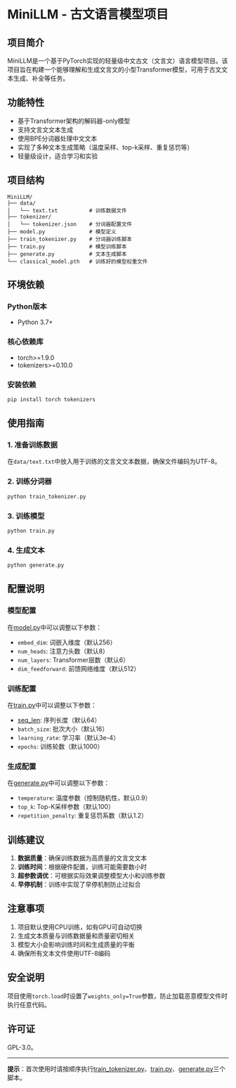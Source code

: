 # MiniLLM - 古文语言模型项目

## 项目简介

MiniLLM是一个基于PyTorch实现的轻量级中文古文（文言文）语言模型项目。该项目旨在构建一个能够理解和生成文言文的小型Transformer模型，可用于古文文本生成、补全等任务。

## 功能特性

- 基于Transformer架构的解码器-only模型
- 支持文言文文本生成
- 使用BPE分词器处理中文文本
- 实现了多种文本生成策略（温度采样、top-k采样、重复惩罚等）
- 轻量级设计，适合学习和实验

## 项目结构

```
MiniLLM/
├── data/
│   └── text.txt          # 训练数据文件
├── tokenizer/
│   └── tokenizer.json    # 分词器配置文件
├── model.py              # 模型定义
├── train_tokenizer.py    # 分词器训练脚本
├── train.py              # 模型训练脚本
├── generate.py           # 文本生成脚本
└── classical_model.pth   # 训练好的模型权重文件
```


## 环境依赖

### Python版本
- Python 3.7+

### 核心依赖库
- torch>=1.9.0
- tokenizers>=0.10.0

### 安装依赖
```bash
pip install torch tokenizers
```


## 使用指南

### 1. 准备训练数据
在`data/text.txt`中放入用于训练的文言文文本数据，确保文件编码为UTF-8。

### 2. 训练分词器
```bash
python train_tokenizer.py
```


### 3. 训练模型
```bash
python train.py
```


### 4. 生成文本
```bash
python generate.py
```


## 配置说明

### 模型配置
在[model.py](file://C:\Users\11831\PycharmProjects\MiniLLM\model.py)中可以调整以下参数：
- `embed_dim`: 词嵌入维度（默认256）
- `num_heads`: 注意力头数（默认8）
- `num_layers`: Transformer层数（默认6）
- `dim_feedforward`: 前馈网络维度（默认512）

### 训练配置
在[train.py](file://C:\Users\11831\PycharmProjects\MiniLLM\train.py)中可以调整以下参数：
- [seq_len](file://C:\Users\11831\PycharmProjects\MiniLLM\train.py#L0-L0): 序列长度（默认64）
- `batch_size`: 批次大小（默认16）
- `learning_rate`: 学习率（默认3e-4）
- `epochs`: 训练轮数（默认1000）

### 生成配置
在[generate.py](file://C:\Users\11831\PycharmProjects\MiniLLM\generate.py)中可以调整以下参数：
- `temperature`: 温度参数（控制随机性，默认0.9）
- `top_k`: Top-K采样参数（默认100）
- `repetition_penalty`: 重复惩罚系数（默认1.2）

## 训练建议

1. **数据质量**：确保训练数据为高质量的文言文文本
2. **训练时间**：根据硬件配置，训练可能需要数小时
3. **超参数调优**：可根据实际效果调整模型大小和训练参数
4. **早停机制**：训练中实现了早停机制防止过拟合

## 注意事项

1. 项目默认使用CPU训练，如有GPU可自动切换
2. 生成文本质量与训练数据量和质量密切相关
3. 模型大小会影响训练时间和生成质量的平衡
4. 确保所有文本文件使用UTF-8编码

## 安全说明

项目使用`torch.load`时设置了`weights_only=True`参数，防止加载恶意模型文件时执行任意代码。

## 许可证

GPL-3.0。

---

**提示**：首次使用时请按顺序执行[train_tokenizer.py](file://~\train_tokenizer.py)、[train.py](file://~\train.py)、[generate.py](file://~\generate.py)三个脚本。
